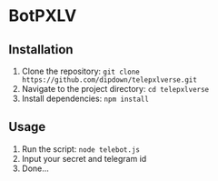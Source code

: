 # BotPXLV

## Installation
1. Clone the repository: `git clone https://github.com/dipdown/telepxlverse.git`
2. Navigate to the project directory: `cd telepxlverse`
3. Install dependencies: `npm install`

## Usage
1. Run the script: `node telebot.js`
2. Input your secret and telegram id
3. Done...
